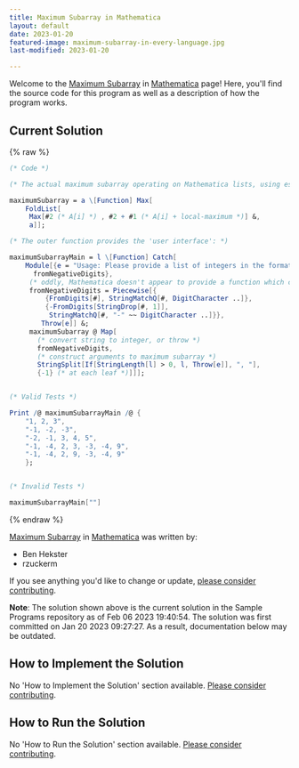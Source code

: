 ```yaml
---
title: Maximum Subarray in Mathematica
layout: default
date: 2023-01-20
featured-image: maximum-subarray-in-every-language.jpg
last-modified: 2023-01-20

---
```


Welcome to the [Maximum Subarray](https://rzuckerm.github.io/sample-programs-website-copy/projects/maximum-subarray) in [Mathematica](https://rzuckerm.github.io/sample-programs-website-copy/languages/mathematica) page! Here, you'll find the source code for this program as well as a description of how the program works.

## Current Solution

{% raw %}

```mathematica
(* Code *)

(* The actual maximum subarray operating on Mathematica lists, using essentially Kadane's algorithm: *)

maximumSubarray = a \[Function] Max[
    FoldList[
     Max[#2 (* A[i] *) , #2 + #1 (* A[i] + local-maximum *)] &,
     a]];

(* The outer function provides the 'user interface': *)

maximumSubarrayMain = l \[Function] Catch[
    Module[{e = "Usage: Please provide a list of integers in the format: \"1, 2, 3, 4, 5\"",
      fromNegativeDigits},
     (* oddly, Mathematica doesn't appear to provide a function which can parse strings representing negative integers *)
     fromNegativeDigits = Piecewise[{
         {FromDigits[#], StringMatchQ[#, DigitCharacter ..]},
         {-FromDigits[StringDrop[#, 1]], 
          StringMatchQ[#, "-" ~~ DigitCharacter ..]}},
        Throw[e]] &;
     maximumSubarray @ Map[
       (* convert string to integer, or throw *)
       fromNegativeDigits,
       (* construct arguments to maximum subarray *)
       StringSplit[If[StringLength[l] > 0, l, Throw[e]], ", "],
       {-1} (* at each leaf *)]]];


(* Valid Tests *)

Print /@ maximumSubarrayMain /@ {
    "1, 2, 3",
    "-1, -2, -3",
    "-2, -1, 3, 4, 5",
    "-1, -4, 2, 3, -3, -4, 9",
    "-1, -4, 2, 9, -3, -4, 9"
    };


(* Invalid Tests *)

maximumSubarrayMain[""]
```

{% endraw %}

[Maximum Subarray](https://rzuckerm.github.io/sample-programs-website-copy/projects/maximum-subarray) in [Mathematica](https://rzuckerm.github.io/sample-programs-website-copy/languages/mathematica) was written by:

- Ben Hekster
- rzuckerm

If you see anything you'd like to change or update, [please consider contributing](https://github.com/TheRenegadeCoder/sample-programs).

**Note**: The solution shown above is the current solution in the Sample Programs repository as of Feb 06 2023 19:40:54. The solution was first committed on Jan 20 2023 09:27:27. As a result, documentation below may be outdated.

## How to Implement the Solution

No 'How to Implement the Solution' section available. [Please consider contributing](https://github.com/TheRenegadeCoder/sample-programs-website).

## How to Run the Solution

No 'How to Run the Solution' section available. [Please consider contributing](https://github.com/TheRenegadeCoder/sample-programs-website).